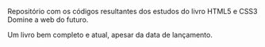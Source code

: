 Repositório com os códigos resultantes dos estudos do livro HTML5 e CSS3 Domine a web do futuro.

Um livro bem completo e atual, apesar da data de lançamento.